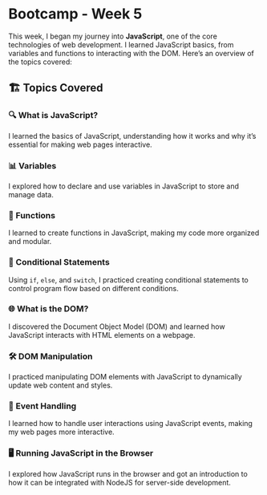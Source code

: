 # Bootcamp - Week 5

This week, I began my journey into **JavaScript**, one of the core technologies of web development. I learned JavaScript basics, from variables and functions to interacting with the DOM. Here’s an overview of the topics covered:

## 🏗️ Topics Covered

### 🔍 What is JavaScript?
I learned the basics of JavaScript, understanding how it works and why it’s essential for making web pages interactive.

### 📊 Variables
I explored how to declare and use variables in JavaScript to store and manage data.

### 🔧 Functions
I learned to create functions in JavaScript, making my code more organized and modular.

### 🔄 Conditional Statements
Using `if`, `else`, and `switch`, I practiced creating conditional statements to control program flow based on different conditions.

### 🌐 What is the DOM?
I discovered the Document Object Model (DOM) and learned how JavaScript interacts with HTML elements on a webpage.

### 🛠️ DOM Manipulation
I practiced manipulating DOM elements with JavaScript to dynamically update web content and styles.

### 🎉 Event Handling
I learned how to handle user interactions using JavaScript events, making my web pages more interactive.

### 🖥️ Running JavaScript in the Browser
I explored how JavaScript runs in the browser and got an introduction to how it can be integrated with NodeJS for server-side development.
